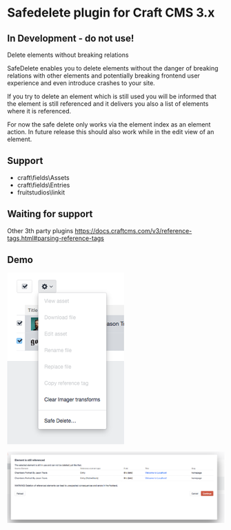 # Safedelete plugin for Craft CMS 3.x

## In Development - do not use!

Delete elements without breaking relations


SafeDelete enables you to delete elements without the danger of breaking relations with other elements and potentially
breaking frontend user experience and even introduce crashes to your site. 

If you try to delete an element which is still used you will be informed that the element is still referenced and it
delivers you also a list of elements where it is referenced.

For now the safe delete only works via the element index as an element action.
In future release this should also work while in the edit view of an element.

## Support
 - craft\fields\Assets
 - craft\fields\Entries
 - fruitstudios\linkit

## Waiting for support
Other 3th party plugins
https://docs.craftcms.com/v3/reference-tags.html#parsing-reference-tags

## Demo

![Screenshot](resources/img/feature-1.png)

![Screenshot](resources/img/feature-2.png)
